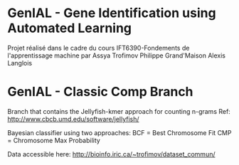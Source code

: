 # GenIAL - Gene Identification using Automated Learning
Projet réalisé dans le cadre du cours IFT6390-Fondements de l'apprentissage machine
par 
Assya Trofimov
Philippe Grand'Maison
Alexis Langlois

# GenIAL - Classic Comp Branch
Branch that contains the Jellyfish-kmer approach for counting n-grams
Ref: http://www.cbcb.umd.edu/software/jellyfish/

Bayesian classifier using two approaches:
BCF = Best Chromosome Fit
CMP = Chromosome Max Probability

Data accessible here:
http://bioinfo.iric.ca/~trofimov/dataset_commun/
